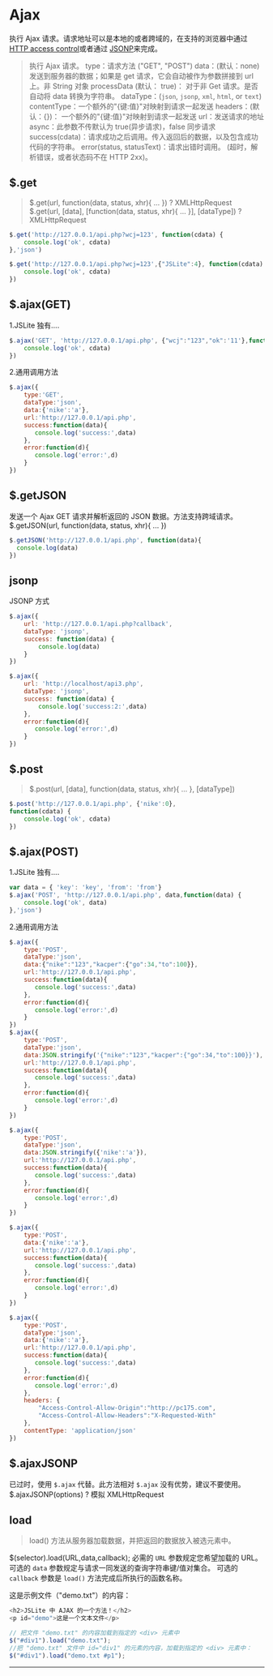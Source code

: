 # Ajax

执行 Ajax 请求。请求地址可以是本地的或者跨域的，在支持的浏览器中通过 [HTTP access control](https://developer.mozilla.org/zh-CN/docs/Web/HTTP/Access_control_CORS)或者通过 [JSONP](http://json-p.org/)来完成。

> 执行 Ajax 请求。
> type：请求方法 ("GET", "POST")
> data：(默认：none)发送到服务器的数据；如果是 get 请求，它会自动被作为参数拼接到 url 上。非 String 对象
> processData (默认： true)： 对于非 Get 请求。是否自动将 data 转换为字符串。
> dataType：(`json`, `jsonp`, `xml`, `html`, or `text`)
> contentType：一个额外的"{键:值}"对映射到请求一起发送
> headers：(默认：{})： 一个额外的"{键:值}"对映射到请求一起发送
> url：发送请求的地址
> async：此参数不传默认为 true(异步请求)，false 同步请求
> success(cdata)：请求成功之后调用。传入返回后的数据，以及包含成功代码的字符串。
> error(status, statusText)：请求出错时调用。 (超时，解析错误，或者状态码不在 HTTP 2xx)。

## $.get

> $.get(url, function(data, status, xhr){ ... }) ? XMLHttpRequest
> $.get(url, [data], [function(data, status, xhr){ ... }], [dataType]) ? XMLHttpRequest

```js
$.get('http://127.0.0.1/api.php?wcj=123', function(cdata) {
    console.log('ok', cdata)
},'json')

$.get('http://127.0.0.1/api.php?wcj=123',{"JSLite":4}, function(cdata) {
    console.log('ok', cdata)
}) 
```

## $.ajax(GET)

1.JSLite 独有....

```js
$.ajax('GET', 'http://127.0.0.1/api.php', {"wcj":"123","ok":'11'},function(cdata) {
    console.log('ok', cdata)
}) 
```

2.通用调用方法

```js
$.ajax({
    type:'GET',
    dataType:'json',
    data:{'nike':'a'},
    url:'http://127.0.0.1/api.php',
    success:function(data){
       console.log('success:',data)
    },
    error:function(d){
       console.log('error:',d)
    }
}) 
```

## $.getJSON

发送一个 Ajax GET 请求并解析返回的 JSON 数据。方法支持跨域请求。
$.getJSON(url, function(data, status, xhr){ ... })

```js
$.getJSON('http://127.0.0.1/api.php', function(data){
  console.log(data)
}) 
```

## jsonp

JSONP 方式

```js
$.ajax({
    url: 'http://127.0.0.1/api.php?callback',
    dataType: 'jsonp',
    success: function(data) {
        console.log(data)
    }
})

$.ajax({
    url: 'http://localhost/api3.php',
    dataType: 'jsonp',
    success: function(data) {
        console.log('success:2:',data)
    },
    error:function(d){
       console.log('error:',d)
    }
}) 
```

## $.post

> $.post(url, [data], function(data, status, xhr){ ... }, [dataType])

```js
$.post('http://127.0.0.1/api.php', {'nike':0},
function(cdata) {
    console.log('ok', cdata)
}) 
```

## $.ajax(POST)

1.JSLite 独有....

```js
var data = { 'key': 'key', 'from': 'from'}
$.ajax('POST', 'http://127.0.0.1/api.php', data,function(data) {
    console.log('ok', data)
},'json') 
```

2.通用调用方法

```js
$.ajax({
    type:'POST',
    dataType:'json',
    data:{"nike":"123","kacper":{"go":34,"to":100}},
    url:'http://127.0.0.1/api.php',
    success:function(data){
       console.log('success:',data)
    },
    error:function(d){
       console.log('error:',d)
    }
})
$.ajax({
    type:'POST',
    dataType:'json',
    data:JSON.stringify('{"nike":"123","kacper":{"go":34,"to":100}}'),
    url:'http://127.0.0.1/api.php',
    success:function(data){
       console.log('success:',data)
    },
    error:function(d){
       console.log('error:',d)
    }
})

$.ajax({
    type:'POST',
    dataType:'json',
    data:JSON.stringify({'nike':'a'}),
    url:'http://127.0.0.1/api.php',
    success:function(data){
       console.log('success:',data)
    },
    error:function(d){
       console.log('error:',d)
    }
})

$.ajax({
    type:'POST',
    data:{'nike':'a'},
    url:'http://127.0.0.1/api.php',
    success:function(data){
       console.log('success:',data)
    },
    error:function(d){
       console.log('error:',d)
    }
})

$.ajax({
    type:'POST',
    dataType:'json',
    data:{'nike':'a'},
    url:'http://127.0.0.1/api.php',
    success:function(data){
       console.log('success:',data)
    },
    error:function(d){
       console.log('error:',d)
    },
    headers: {
        "Access-Control-Allow-Origin":"http://pc175.com",
        "Access-Control-Allow-Headers":"X-Requested-With"
    },
    contentType: 'application/json'
}) 
```

## $.ajaxJSONP

已过时，使用 `$.ajax` 代替。此方法相对 `$.ajax` 没有优势，建议不要使用。 $.ajaxJSONP(options) ? 模拟 XMLHttpRequest

## load

> load() 方法从服务器加载数据，并把返回的数据放入被选元素中。

$(selector).load(URL,data,callback);
必需的 `URL` 参数规定您希望加载的 URL。
可选的 `data` 参数规定与请求一同发送的查询字符串键/值对集合。
可选的 `callback` 参数是 `load()` 方法完成后所执行的函数名称。

这是示例文件（"demo.txt"）的内容：

```js
<h2>JSLite 中 AJAX 的一个方法！</h2>
<p id="demo">这是一个文本文件</p> 
```

```js
// 把文件 "demo.txt" 的内容加载到指定的 <div> 元素中
$("#div1").load("demo.txt");
//把 "demo.txt" 文件中 id="div1" 的元素的内容，加载到指定的 <div> 元素中：
$("#div1").load("demo.txt #p1"); 
```

* * *